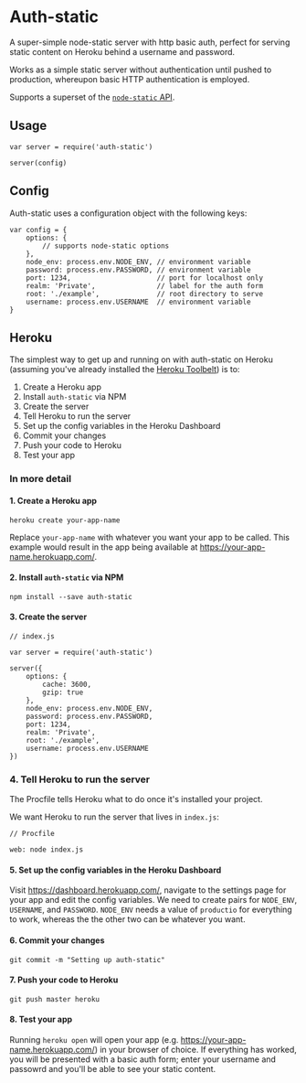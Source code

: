 # Auth-static

A super-simple node-static server with http basic auth, perfect for serving static content on Heroku behind a username and password.

Works as a simple static server without authentication until pushed to production, whereupon basic HTTP authentication is employed.

Supports a superset of the [`node-static` API](https://www.npmjs.com/package/node-static#api).

## Usage

```
var server = require('auth-static')

server(config)
```

## Config

Auth-static uses a configuration object with the following keys:

```
var config = {
	options: {
		// supports node-static options
	},
	node_env: process.env.NODE_ENV, // environment variable
	password: process.env.PASSWORD, // environment variable
	port: 1234,                     // port for localhost only
	realm: 'Private',               // label for the auth form
	root: './example',              // root directory to serve
	username: process.env.USERNAME  // environment variable
}
```

## Heroku

The simplest way to get up and running on with auth-static on Heroku (assuming you've already installed the [Heroku Toolbelt](https://toolbelt.heroku.com/)) is to:

1. Create a Heroku app
1. Install `auth-static` via NPM
1. Create the server
1. Tell Heroku to run the server
1. Set up the config variables in the Heroku Dashboard
1. Commit your changes
1. Push your code to Heroku
1. Test your app

### In more detail

#### 1. Create a Heroku app

`heroku create your-app-name`

Replace `your-app-name` with whatever you want your app to be called. This example would result in the app being available at <https://your-app-name.herokuapp.com/>.

#### 2. Install `auth-static` via NPM

`npm install --save auth-static`

#### 3. Create the server

```
// index.js

var server = require('auth-static')

server({
	options: {
	    cache: 3600,
	    gzip: true
	},
	node_env: process.env.NODE_ENV,
	password: process.env.PASSWORD,
	port: 1234,
	realm: 'Private',
	root: './example',
	username: process.env.USERNAME
})
```

### 4. Tell Heroku to run the server

The Procfile tells Heroku what to do once it's installed your project.

We want Heroku to run the server that lives in `index.js`:

```
// Procfile

web: node index.js
```

#### 5. Set up the config variables in the Heroku Dashboard

Visit <https://dashboard.herokuapp.com/>, navigate to the settings page for your app and edit the config variables. We need to create pairs for `NODE_ENV`, `USERNAME`, and `PASSWORD`. `NODE_ENV` needs a value of `productio` for everything to work, whereas the the other two can be whatever you want.

#### 6. Commit your changes

`git commit -m "Setting up auth-static"`

#### 7. Push your code to Heroku

`git push master heroku`

#### 8. Test your app

Running `heroku open` will open your app (e.g. <https://your-app-name.herokuapp.com/>) in your browser of choice. If everything has worked, you will be presented with a basic auth form; enter your username and passowrd and you'll be able to see your static content.
